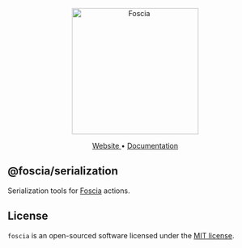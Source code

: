 <p align="center">
  <a href="https://foscia.dev">
    <img width="250" src="https://foscia.dev/img/logo.svg" alt="Foscia">
  </a>
</p>

<p align="center">
<a href="https://foscia.dev">
  Website
</a>
•
<a href="https://foscia.dev/docs/getting-started">
  Documentation
</a>
</p>

## @foscia/serialization

Serialization tools for [Foscia](https://foscia.dev) actions.

## License

`foscia` is an open-sourced software licensed under the
[MIT license](LICENSE).
